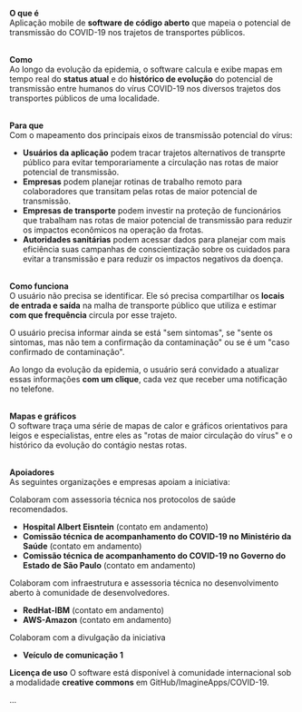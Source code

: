 **O que é** <br>
Aplicação mobile de **software de código aberto** que mapeia o potencial de transmissão do COVID-19 nos trajetos de transportes públicos. <br><br> 

**Como**  <br>
Ao longo da evolução da epidemia, o software calcula e exibe mapas em tempo real do **status atual** e do **histórico de evolução** do potencial de transmissão entre humanos do vírus COVID-19 nos diversos trajetos dos transportes públicos de uma localidade. <br><br> 

**Para que** <br>
Com o mapeamento dos principais eixos de transmissão potencial do vírus: 
  - **Usuários da aplicação** podem tracar trajetos alternativos de transprte público para evitar temporariamente a circulação nas rotas de maior potencial de transmissão.
  - **Empresas** podem planejar rotinas de trabalho remoto para colaboradores que transitam pelas rotas de maior potencial de transmissão. 
  - **Empresas de transporte** podem investir na proteção de funcionários que trabalham nas rotas de maior potencial de transmissão para reduzir os impactos econômicos na operação da frotas.
  - **Autoridades sanitárias** podem acessar dados para planejar com mais eficiência suas campanhas de conscientização sobre os cuidados para evitar a transmissão e para reduzir os impactos negativos da doença. <br><br>

**Como funciona**  <br>
O usuário não precisa se identificar. Ele só precisa compartilhar os **locais de entrada e saída** na malha de transporte público que utiliza e estimar **com que frequência** circula por esse trajeto. <br>

O usuário precisa informar ainda se está "sem sintomas", se "sente os sintomas, mas não tem a confirmação da contaminação" ou se é um "caso confirmado de contaminação". <br>

Ao longo da evolução da epidemia, o usuário será convidado a atualizar essas informações **com um clique**, cada vez que receber uma notificação no telefone. <br><br>

**Mapas e gráficos**  <br>
O software traça uma série de mapas de calor e gráficos orientativos para leigos e especialistas, entre eles as "rotas de maior circulação do vírus" e o histórico da evolução do contágio nestas rotas. 
<br><br>

**Apoiadores**  <br>
As seguintes organizações e empresas apoiam a iniciativa:

Colaboram com assessoria técnica nos protocolos de saúde recomendados. <br>
  - **Hospital Albert Eisntein** (contato em andamento) 
  - **Comissão técnica de acompanhamento do COVID-19 no Ministério da Saúde** (contato em andamento) <br>
  - **Comissão técnica de acompanhamento do COVID-19 no Governo do Estado de São Paulo** (contato em andamento) <br>

Colaboram com infraestrutura e assessoria técnica no desenvolvimento aberto à comunidade de desenvolvedores.
  - **RedHat-IBM** (contato em andamento) <br>
  - **AWS-Amazon** (contato em andamento) <br>

Colaboram com a divulgação da iniciativa <br>
  - **Veículo de comunicação 1** <br>

**Licença de uso**
O software está disponível à comunidade internacional sob a modalidade **creative commons** em GitHub/ImagineApps/COVID-19. 

...
